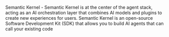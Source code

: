 Semantic Kernel - Semantic Kernel is at the center of the agent stack, acting as an AI orchestration layer that combines AI models and plugins to create new experiences for users. Semantic Kernel is an open-source Software Development Kit (SDK) that allows you to build AI agents that can call your existing code